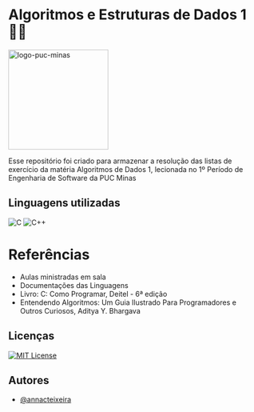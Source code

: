 
# Algoritmos e Estruturas de Dados 1 👩‍💻

<img alt="logo-puc-minas" src="https://www.pucminas.br/pos/letras/noticias/PublishingImages/Paginas/COMUNICADO/Brasao%20PUC%20Minas%20aplicacao_cinza.png" width=200/>


Esse repositório foi criado para armazenar a resolução das listas de exercício da matéria Algoritmos de Dados 1, lecionada no 1º Período de Engenharia de Software da PUC Minas


## Linguagens utilizadas

![C](https://img.shields.io/badge/c-%2300599C.svg?style=for-the-badge&logo=c&logoColor=white) ![C++](https://img.shields.io/badge/c++-%2300599C.svg?style=for-the-badge&logo=c%2B%2B&logoColor=white)


# Referências

 <ul>
   <li>Aulas ministradas em sala</li>
   <li>Documentações das Linguagens</li>
   <li>Livro: C: Como Programar, Deitel - 6ª edição</li>
   <li>Entendendo Algoritmos: Um Guia Ilustrado Para Programadores e Outros Curiosos,  Aditya Y. Bhargava </li>
 </ul>

## Licenças

[![MIT License](https://img.shields.io/badge/License-MIT-green.svg)](https://choosealicense.com/licenses/mit/)


## Autores

- [@annacteixeira](https://www.github.com/annacteixeira)

